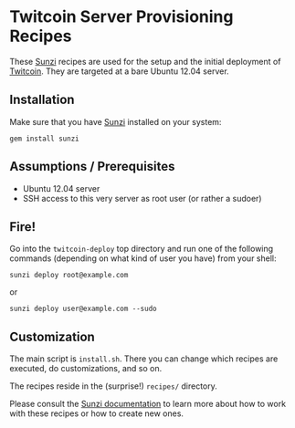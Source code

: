 # Twitcoin Server Provisioning Recipes

These [Sunzi](https://github.com/kenn/sunzi) recipes are used for the setup and
the initial deployment of [Twitcoin](https://twitcoin.net). They are targeted
at a bare Ubuntu 12.04 server.

## Installation

Make sure that you have [Sunzi](https://github.com/kenn/sunzi) installed on
your system:

    gem install sunzi

## Assumptions / Prerequisites

* Ubuntu 12.04 server
* SSH access to this very server as root user (or rather a sudoer)

## Fire!

Go into the `twitcoin-deploy` top directory and run one of the following
commands (depending on what kind of user you have) from your shell:

    sunzi deploy root@example.com

or

    sunzi deploy user@example.com --sudo

## Customization

The main script is `install.sh`. There you can change which recipes are
executed, do customizations, and so on.

The recipes reside in the (surprise!) `recipes/` directory.

Please consult the [Sunzi documentation](https://github.com/kenn/sunzi#readme)
to learn more about how to work with these recipes or how to create new ones.
